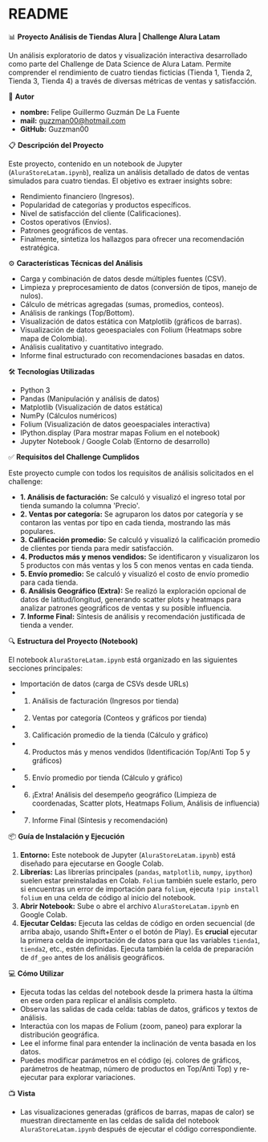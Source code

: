 # README

📊 **Proyecto Análisis de Tiendas Alura | Challenge Alura Latam**

Un análisis exploratorio de datos y visualización interactiva desarrollado como parte del Challenge de Data Science de Alura Latam. Permite comprender el rendimiento de cuatro tiendas ficticias (Tienda 1, Tienda 2, Tienda 3, Tienda 4) a través de diversas métricas de ventas y satisfacción.

👥 **Autor**

* **nombre:** Felipe Guillermo Guzmán De La Fuente
* **mail:** guzzman00@hotmail.com
* **GitHub:** Guzzman00

📋 **Descripción del Proyecto**

Este proyecto, contenido en un notebook de Jupyter (`AluraStoreLatam.ipynb`), realiza un análisis detallado de datos de ventas simulados para cuatro tiendas. El objetivo es extraer insights sobre:
* Rendimiento financiero (Ingresos).
* Popularidad de categorías y productos específicos.
* Nivel de satisfacción del cliente (Calificaciones).
* Costos operativos (Envíos).
* Patrones geográficos de ventas.
* Finalmente, sintetiza los hallazgos para ofrecer una recomendación estratégica.

⚙️ **Características Técnicas del Análisis**

* Carga y combinación de datos desde múltiples fuentes (CSV).
* Limpieza y preprocesamiento de datos (conversión de tipos, manejo de nulos).
* Cálculo de métricas agregadas (sumas, promedios, conteos).
* Análisis de rankings (Top/Bottom).
* Visualización de datos estática con Matplotlib (gráficos de barras).
* Visualización de datos geoespaciales con Folium (Heatmaps sobre mapa de Colombia).
* Análisis cualitativo y cuantitativo integrado.
* Informe final estructurado con recomendaciones basadas en datos.

🛠️ **Tecnologías Utilizadas**

* Python 3
* Pandas (Manipulación y análisis de datos)
* Matplotlib (Visualización de datos estática)
* NumPy (Cálculos numéricos)
* Folium (Visualización de datos geoespaciales interactiva)
* IPython.display (Para mostrar mapas Folium en el notebook)
* Jupyter Notebook / Google Colab (Entorno de desarrollo)

✅ **Requisitos del Challenge Cumplidos**

Este proyecto cumple con todos los requisitos de análisis solicitados en el challenge:
* **1. Análisis de facturación:** Se calculó y visualizó el ingreso total por tienda sumando la columna 'Precio'.
* **2. Ventas por categoría:** Se agruparon los datos por categoría y se contaron las ventas por tipo en cada tienda, mostrando las más populares.
* **3. Calificación promedio:** Se calculó y visualizó la calificación promedio de clientes por tienda para medir satisfacción.
* **4. Productos más y menos vendidos:** Se identificaron y visualizaron los 5 productos con más ventas y los 5 con menos ventas en cada tienda.
* **5. Envío promedio:** Se calculó y visualizó el costo de envío promedio para cada tienda.
* **6. Análisis Geográfico (Extra):** Se realizó la exploración opcional de datos de latitud/longitud, generando scatter plots y heatmaps para analizar patrones geográficos de ventas y su posible influencia.
*  **7. Informe Final:** Síntesis de análisis y recomendación justificada de tienda a vender.

🔍 **Estructura del Proyecto (Notebook)**

El notebook `AluraStoreLatam.ipynb` está organizado en las siguientes secciones principales:
* Importación de datos (carga de CSVs desde URLs)
* 1. Análisis de facturación (Ingresos por tienda)
* 2. Ventas por categoría (Conteos y gráficos por tienda)
* 3. Calificación promedio de la tienda (Cálculo y gráfico)
* 4. Productos más y menos vendidos (Identificación Top/Anti Top 5 y gráficos)
* 5. Envío promedio por tienda (Cálculo y gráfico)
* 6. ¡Extra! Análisis del desempeño geográfico (Limpieza de coordenadas, Scatter plots, Heatmaps Folium, Análisis de influencia)
* 7. Informe Final (Síntesis y recomendación)

📦 **Guía de Instalación y Ejecución**

1.  **Entorno:** Este notebook de Jupyter (`AluraStoreLatam.ipynb`) está diseñado para ejecutarse en Google Colab.
2.  **Librerías:** Las librerías principales (`pandas`, `matplotlib`, `numpy`, `ipython`) suelen estar preinstaladas en Colab. `Folium` también suele estarlo, pero si encuentras un error de importación para `folium`, ejecuta `!pip install folium` en una celda de código al inicio del notebook.
3.  **Abrir Notebook:** Sube o abre el archivo `AluraStoreLatam.ipynb` en Google Colab.
4.  **Ejecutar Celdas:** Ejecuta las celdas de código en orden secuencial (de arriba abajo, usando Shift+Enter o el botón de Play). Es **crucial** ejecutar la primera celda de importación de datos para que las variables `tienda1`, `tienda2`, etc., estén definidas. Ejecuta también la celda de preparación de `df_geo` antes de los análisis geográficos.

💻 **Cómo Utilizar**

* Ejecuta todas las celdas del notebook desde la primera hasta la última en ese orden para replicar el análisis completo.
* Observa las salidas de cada celda: tablas de datos, gráficos y textos de análisis.
* Interactúa con los mapas de Folium (zoom, paneo) para explorar la distribución geográfica.
* Lee el informe final para entender la inclinación de venta basada en los datos.
* Puedes modificar parámetros en el código (ej. colores de gráficos, parámetros de heatmap, número de productos en Top/Anti Top) y re-ejecutar para explorar variaciones.

📺 **Vista**

* Las visualizaciones generadas (gráficos de barras, mapas de calor) se muestran directamente en las celdas de salida del notebook `AluraStoreLatam.ipynb` después de ejecutar el código correspondiente.
